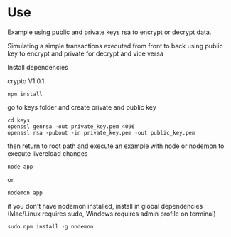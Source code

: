 # Use

Example using public and private keys rsa to encrypt or decrypt data.

Simulating a simple transactions executed from front to back using public key to encrypt and private for decrypt and vice versa

Install dependencies

crypto V1.0.1

```
npm install
```

go to keys folder and create private and public key

```
cd keys
openssl genrsa -out private_key.pem 4096
openssl rsa -pubout -in private_key.pem -out public_key.pem
```

then return to root path and execute an example with node or nodemon to execute livereload changes

```
node app
```

or

```
nodemon app
```

if you don't have nodemon installed, install in global dependencies (Mac/Linux requires sudo, Windows requires admin profile on terminal)

```
sudo npm install -g nodemon
```